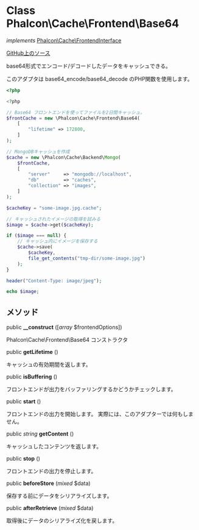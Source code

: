 # Class **Phalcon\\Cache\\Frontend\\Base64**

*implements* [Phalcon\Cache\FrontendInterface](/en/3.1.2/api/Phalcon_Cache_FrontendInterface)

<a href="https://github.com/phalcon/cphalcon/blob/master/phalcon/cache/frontend/base64.zep" class="btn btn-default btn-sm">GitHub上のソース</a>

base64形式でエンコード/デコードしたデータをキャッシュできる。

このアダプタは base64_encode/base64_decode のPHP関数を使用します。

```php
<?php

<?php

// Base64 フロントエンドを使ってファイルを2日間キャッシュ。
$frontCache = new \Phalcon\Cache\Frontend\Base64(
    [
        "lifetime" => 172800,
    ]
);

// MongoDBキャッシュを作成
$cache = new \Phalcon\Cache\Backend\Mongo(
    $frontCache,
    [
        "server"     => "mongodb://localhost",
        "db"         => "caches",
        "collection" => "images",
    ]
);

$cacheKey = "some-image.jpg.cache";

// キャッシュされたイメージの取得を試みる
$image = $cache->get($cacheKey);

if ($image === null) {
    // キャッシュ内にイメージを保存する
    $cache->save(
        $cacheKey,
        file_get_contents("tmp-dir/some-image.jpg")
    );
}

header("Content-Type: image/jpeg");

echo $image;

```

## メソッド

public **__construct** ([*array* $frontendOptions])

Phalcon\\Cache\\Frontend\\Base64 コンストラクタ

public **getLifetime** ()

キャッシュの有効期間を返します。

public **isBuffering** ()

フロントエンドが出力をバッファリングするかどうかチェックします。

public **start** ()

フロントエンドの出力を開始します。 実際には、このアダプターでは何もしません。

public *string* **getContent** ()

キャッシュしたコンテンツを返します。

public **stop** ()

フロントエンドの出力を停止します。

public **beforeStore** (*mixed* $data)

保存する前にデータをシリアライズします。

public **afterRetrieve** (*mixed* $data)

取得後にデータのシリアライズ化を戻します。
